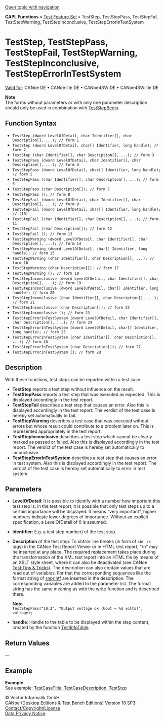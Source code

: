 [Open topic with navigation](../../../../../CANoeDEFamily.htm#Topics/CAPLFunctions/Test/Functions/CAPLfunctionTestStep.md)

**CAPL Functions** » [Test Feature Set](../CAPLfunctionsTFSOverview.md) » TestStep, TestStepPass, TestStepFail, TestStepWarning, TestStepInconclusive, TestStepErrorInTestSystem

# TestStep, TestStepPass, TestStepFail, TestStepWarning, TestStepInconclusive, TestStepErrorInTestSystem

[Valid for](../../../Shared/FeatureAvailability.md): CANoe DE • CANoe:lite DE • CANoe4SW DE • CANoe4SW:lite DE

**Note**  
The forms without parameters or with only one parameter description should only be used in combination with [TestStepBegin](CAPLfunctionTestStepBegin.md).

## Function Syntax

- `TestStep (dword LevelOfDetail, char Identifier[], char Description[], ...); // form 1`
- `TestStep (dword LevelOfDetail, char[] Identifier, long handle); // form 2`
- `TestStep (char Identifier[], char Description[], ...); // form 3`
- `TestStepPass (dword LevelOfDetail, char Identifier[], char Description[], ...); // form 4`
- `TestStepPass (dword LevelOfDetail, char[] Identifier, long handle); // form 5`
- `TestStepPass (char Identifier[], char Description[], ...); // form 6`
- `TestStepPass (char Description[]); // form 7`
- `TestStepPass (); // form 8`
- `TestStepFail (dword LevelOfDetail, char Identifier[], char Description[], ...); // form 9`
- `TestStepFail (dword LevelOfDetail, char[] Identifier, long handle); // (10)`
- `TestStepFail (char Identifier[], char Description[], ...); // form 11`
- `TestStepFail (char Description[]); // form 12`
- `TestStepFail (); // form 13`
- `TestStepWarning (dword LevelOfDetail, char Identifier[], char Description[], ...); // form 14`
- `TestStepWarning (dword LevelOfDetail, char[] Identifier, long handle); // form 15`
- `TestStepWarning (char Identifier[], char Description[], ...); // form 16`
- `TestStepWarning (char Description[]); // form 17`
- `TestStepWarning (); // form 18`
- `TestStepInconclusive (dword LevelOfDetail, char Identifier[], char Description[], ...); // form 19`
- `TestStepInconclusive (dword LevelOfDetail, char[] Identifier, long handle); // form 20`
- `TestStepInconclusive (char Identifier[], char Description[], ...); // form 21`
- `TestStepInconclusive (char Description[]); // form 22`
- `TestStepInconclusive (); // form 23`
- `TestStepErrorInTestSystem (dword LevelOfDetail, char Identifier[], char Description[], ...); // form 24`
- `TestStepErrorInTestSystem (dword LevelOfDetail, char[] Identifier, long handle); // form 25`
- `TestStepErrorInTestSystem (char Identifier[], char Description[], ...); // form 26`
- `TestStepErrorInTestSystem (char Description[]); // form 27`
- `TestStepErrorInTestSystem (); // form 28`

## Description

With these functions, test steps can be reported within a test case.

- **TestStep** reports a test step without influence on the result.
- **TestStepPass** reports a test step that was executed as expected. This is displayed accordingly in the test report.
- **TestStepFail** describes a test step that causes an error. Also this is displayed accordingly in the test report. The verdict of the test case is hereby set automatically to fail.
- **TestStepWarning** describes a test case that was executed without errors but whose result could contribute to a problem later on. This is represented appropriately in the test report.
- **TestStepInconclusive** describes a test step which cannot be clearly marked as passed or failed. Also this is displayed accordingly in the test report. The verdict of the test case is hereby set automatically to inconclusive.
- **TestStepErrorInTestSystem** describes a test step that causes an error in test system. Also this is displayed accordingly in the test report. The verdict of the test case is hereby set automatically to error in test system.

## Parameters

- **LevelOfDetail**: It is possible to identify with a number how important this test step is. In the test report, it is possible that only test steps up to a certain importance will be displayed. 0 means "very important", higher numbers indicate lower degrees of importance. Without an explicit specification, a LevelOfDetail of 0 is assumed.
- **Identifier**: E.g. a test step number) of the test step.
- **Description** of the test step: To obtain line breaks (in form of `<br />` tags) in the CANoe Test Report Viewer or in HTML test report, "\n" may be inserted at any place. The required replacement takes place during the transformation of the XML test report into an HTML file by means of an XSLT style sheet, where it can also be deactivated (see CANoe [Test:Tips & Tricks](../../../CANoeCANalyzer/Test/TestTips.md)). The description can also contain values that are read out of variables. For that the corresponding sequences like the format string of [snprintf](../../Other/Functions/CAPLfunctionSnPrintf.md) are inserted in the description. The corresponding variables are added to the parameter list. The format string has the same meaning as with the [write](../../Other/Functions/CAPLfunctionWrite.md) function and is described there.

  **Note**  
  `TestStepPass("10.2", "Output voltage ok (Uout = %d volts)", voltage);`

- **handle**: Handle to the table to be displayed within the step content, created by the function [TestInfoTable](CAPLfunctionTestInfoTable.md).

## Return Values

—

## Example

**Example**  
See example: [TestCaseTitle, TestCaseDescription, TestStep](CAPLfunctionsTFSExampleTestCaseTitleTestCaseDescriptionTestStep.md)

© Vector Informatik GmbH  
CANoe (Desktop Editions & Test Bench Editions) Version 18 SP3  
[Contact/Copyright/License](../../../Shared/ContactCopyrightLicense.md)  
[Data Privacy Notice](https://www.vector.com/int/en/company/get-info/privacy-policy/)